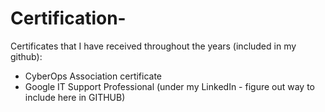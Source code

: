 # Certification-
Certificates that I have received throughout the years (included in my github):

- CyberOps Association certificate
- Google IT Support Professional (under my LinkedIn - figure out way to include here in GITHUB)
